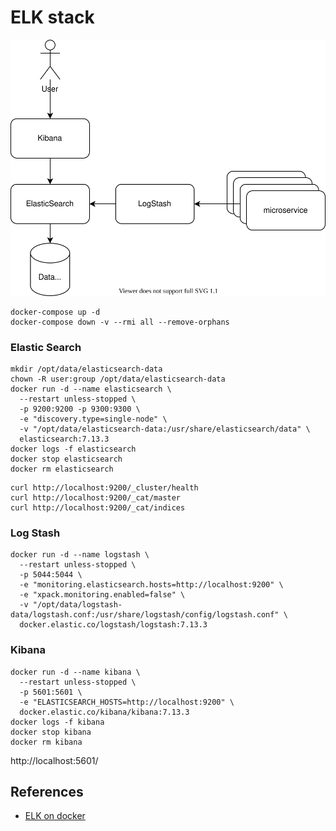 # ELK stack

![architecture](docs/elk-stack.svg)

```
docker-compose up -d
docker-compose down -v --rmi all --remove-orphans
```

### Elastic Search

```
mkdir /opt/data/elasticsearch-data
chown -R user:group /opt/data/elasticsearch-data
docker run -d --name elasticsearch \
  --restart unless-stopped \
  -p 9200:9200 -p 9300:9300 \
  -e "discovery.type=single-node" \
  -v "/opt/data/elasticsearch-data:/usr/share/elasticsearch/data" \
  elasticsearch:7.13.3
docker logs -f elasticsearch
docker stop elasticsearch
docker rm elasticsearch
```
```
curl http://localhost:9200/_cluster/health
curl http://localhost:9200/_cat/master
curl http://localhost:9200/_cat/indices
```

### Log Stash
```
docker run -d --name logstash \
  --restart unless-stopped \
  -p 5044:5044 \
  -e "monitoring.elasticsearch.hosts=http://localhost:9200" \
  -e "xpack.monitoring.enabled=false" \
  -v "/opt/data/logstash-data/logstash.conf:/usr/share/logstash/config/logstash.conf" \
  docker.elastic.co/logstash/logstash:7.13.3
```

### Kibana
```
docker run -d --name kibana \
  --restart unless-stopped \
  -p 5601:5601 \
  -e "ELASTICSEARCH_HOSTS=http://localhost:9200" \
  docker.elastic.co/kibana/kibana:7.13.3
docker logs -f kibana
docker stop kibana
docker rm kibana
```
http://localhost:5601/

## References
* [ELK on docker](https://www.elastic.co/guide/en/elastic-stack-get-started/master/get-started-docker.html) 

